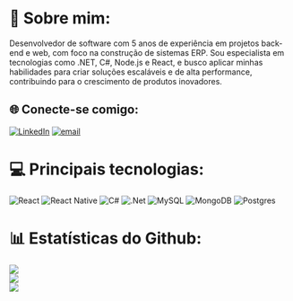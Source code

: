 # 💫 Sobre mim:
Desenvolvedor de software com 5 anos de experiência em projetos back-end e web, com foco na construção de sistemas ERP. Sou especialista em tecnologias como .NET, C#, Node.js e React, e busco aplicar minhas habilidades para criar soluções escaláveis e de alta performance, contribuindo para o crescimento de produtos inovadores.


## 🌐 Conecte-se comigo:
[![LinkedIn](https://img.shields.io/badge/LinkedIn-%230077B5.svg?logo=linkedin&logoColor=white)](https://linkedin.com/in/https://www.linkedin.com/in/rafael-y/) 
[![email](https://img.shields.io/badge/Email-D14836?logo=gmail&logoColor=white)](mailto:rcn.ytay@gmail.com) 

# 💻 Principais tecnologias:
![React](https://img.shields.io/badge/react-%2320232a.svg?style=for-the-badge&logo=react&logoColor=%2361DAFB) 
![React Native](https://img.shields.io/badge/react_native-%2320232a.svg?style=for-the-badge&logo=react&logoColor=%2361DAFB) 
![C#](https://img.shields.io/badge/c%23-%23239120.svg?style=for-the-badge&logo=csharp&logoColor=white) 
![.Net](https://img.shields.io/badge/.NET-5C2D91?style=for-the-badge&logo=.net&logoColor=white) 
![MySQL](https://img.shields.io/badge/mysql-4479A1.svg?style=for-the-badge&logo=mysql&logoColor=white) 
![MongoDB](https://img.shields.io/badge/MongoDB-%234ea94b.svg?style=for-the-badge&logo=mongodb&logoColor=white) 
![Postgres](https://img.shields.io/badge/postgres-%23316192.svg?style=for-the-badge&logo=postgresql&logoColor=white)


# 📊 Estatísticas do Github:
![](https://github-readme-stats.vercel.app/api?username=Rafael-CN&theme=github_dark_dimmed&hide_border=false&include_all_commits=false&count_private=false)<br/>
![](https://nirzak-streak-stats.vercel.app/?user=Rafael-CN&theme=github_dark_dimmed&hide_border=false)<br/>
![](https://github-readme-stats.vercel.app/api/top-langs/?username=Rafael-CN&theme=github_dark_dimmed&hide_border=false&include_all_commits=false&count_private=false&layout=compact)
